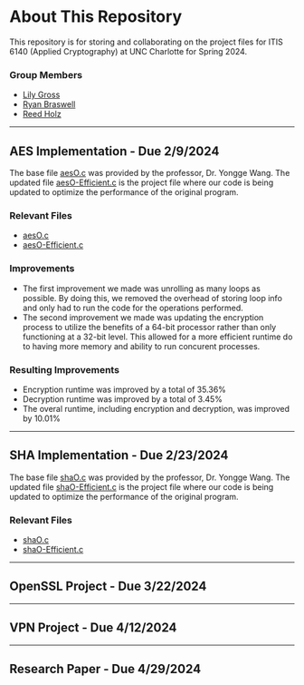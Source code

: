 # About This Repository
This repository is for storing and collaborating on the project files for ITIS 6140 (Applied Cryptography) at UNC Charlotte for Spring 2024.
### Group Members
- [Lily Gross](https://github.com/AppalachianMounta1n)
- [Ryan Braswell](https://github.com/braswellry67)
- [Reed Holz](https://github.com/reedholz)

***
## AES Implementation - Due 2/9/2024
The base file [aesO.c](https://github.com/AppalachianMounta1n/ITIS-6240-Projects/blob/main/AES%20Implementation/aesO.c) was provided by the professor, Dr. Yongge Wang. The updated file [aesO-Efficient.c](https://github.com/AppalachianMounta1n/ITIS-6240-Projects/blob/main/AES%20Implementation/aesO%20-%20Efficient.c) is the project file where our code is being updated to optimize the performance of the original program.

### Relevant Files
- [aesO.c](https://github.com/AppalachianMounta1n/ITIS-6240-Projects/blob/main/AES%20Implementation/aesO.c)
- [aesO-Efficient.c](https://github.com/AppalachianMounta1n/ITIS-6240-Projects/blob/main/AES%20Implementation/aesO%20-%20Efficient.c)

### Improvements
- The first improvement we made was unrolling as many loops as possible. By doing this, we removed the overhead of storing loop info and only had to run the code for the operations performed.
- The second improvement we made was updating the encryption process to utilize the benefits of a 64-bit processor rather than only functioning at a 32-bit level. This allowed for a more efficient runtime do to having more memory and ability to run concurent processes.

### Resulting Improvements
- Encryption runtime was improved by a total of 35.36%
- Decryption runtime was improved by a total of 3.45%
- The overal runtime, including encryption and decryption, was improved by 10.01%

***
## SHA Implementation - Due 2/23/2024
The base file [shaO.c](https://github.com/AppalachianMounta1n/ITIS-6240-Projects/blob/main/SHA%20Implementation/shaO.c) was provided by the professor, Dr. Yongge Wang. The updated file [shaO-Efficient.c](https://github.com/AppalachianMounta1n/ITIS-6240-Projects/blob/main/SHA%20Implementation/shaO-Efficient.c) is the project file where our code is being updated to optimize the performance of the original program.

### Relevant Files
- [shaO.c](https://github.com/AppalachianMounta1n/ITIS-6240-Projects/blob/main/SHA%20Implementation/shaO.c)
- [shaO-Efficient.c](https://github.com/AppalachianMounta1n/ITIS-6240-Projects/blob/main/SHA%20Implementation/shaO-Efficient.c)

***
## OpenSSL Project - Due 3/22/2024


***
## VPN Project - Due 4/12/2024


***
## Research Paper - Due 4/29/2024